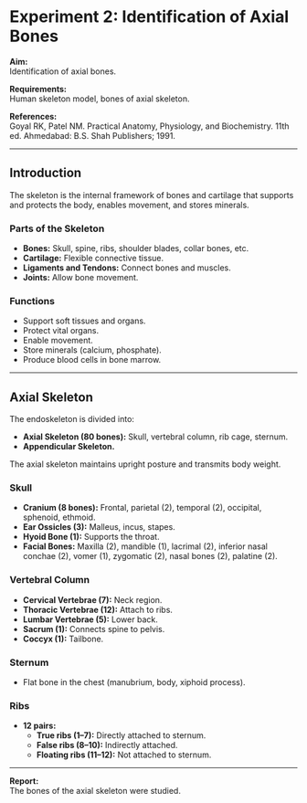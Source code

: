 # Experiment 2: Identification of Axial Bones

**Aim:**  
Identification of axial bones.

**Requirements:**  
Human skeleton model, bones of axial skeleton.

**References:**  
Goyal RK, Patel NM. Practical Anatomy, Physiology, and Biochemistry. 11th ed. Ahmedabad: B.S. Shah Publishers; 1991.

---

## Introduction

The skeleton is the internal framework of bones and cartilage that supports and protects the body, enables movement, and stores minerals.

### Parts of the Skeleton
- **Bones:** Skull, spine, ribs, shoulder blades, collar bones, etc.
- **Cartilage:** Flexible connective tissue.
- **Ligaments and Tendons:** Connect bones and muscles.
- **Joints:** Allow bone movement.

### Functions
- Support soft tissues and organs.
- Protect vital organs.
- Enable movement.
- Store minerals (calcium, phosphate).
- Produce blood cells in bone marrow.

---

## Axial Skeleton

The endoskeleton is divided into:
- **Axial Skeleton (80 bones):** Skull, vertebral column, rib cage, sternum.
- **Appendicular Skeleton.**

The axial skeleton maintains upright posture and transmits body weight.

### Skull
- **Cranium (8 bones):** Frontal, parietal (2), temporal (2), occipital, sphenoid, ethmoid.
- **Ear Ossicles (3):** Malleus, incus, stapes.
- **Hyoid Bone (1):** Supports the throat.
- **Facial Bones:** Maxilla (2), mandible (1), lacrimal (2), inferior nasal conchae (2), vomer (1), zygomatic (2), nasal bones (2), palatine (2).

### Vertebral Column
- **Cervical Vertebrae (7):** Neck region.
- **Thoracic Vertebrae (12):** Attach to ribs.
- **Lumbar Vertebrae (5):** Lower back.
- **Sacrum (1):** Connects spine to pelvis.
- **Coccyx (1):** Tailbone.

### Sternum
- Flat bone in the chest (manubrium, body, xiphoid process).

### Ribs
- **12 pairs:**  
  - **True ribs (1–7):** Directly attached to sternum.
  - **False ribs (8–10):** Indirectly attached.
  - **Floating ribs (11–12):** Not attached to sternum.

---

**Report:**  
The bones of the axial skeleton were studied.
